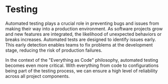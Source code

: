# Testing

Automated testing plays a crucial role in preventing bugs and issues from making their way into a production environment.
As software projects grow and new features are integrated, the likelihood of unexpected behaviors or breaks increases.
Automated tests are designed to identify issues early.
This early detection enables teams to fix problems at the development stage, reducing the risk of production failures.

In the context of the "Everything as Code" philosophy, automated testing becomes even more critical. With everything from
code to configurations being part of the testing process, we can ensure a high level of reliability across all project
components.
